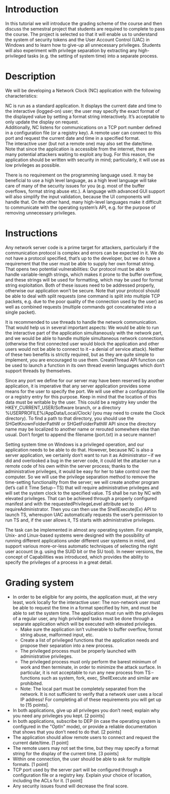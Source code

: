# Introduction  
  
In this tutorial we will introduce the grading scheme of the course and then discuss the semestral project that students are required to complete to pass the course. The project is selected so that it will enable us to understand the system of security tokens and the User Account Control (UAC) in Windows and to learn how to give-up all unnecessary privileges. Students will also experiment with privilege separation by extracting any high-privileged tasks (e.g. the setting of system time) into a separate process.  
# Description  
  
We will be developing a Network Clock (NC) application with the following characteristics:  
  
NC is run as a standard application. It displays the current date and time to the interactive (logged-on) user; the user may specify the exact format of the displayed value by setting a format string interactively. It’s acceptable to only update the display on request.  
Additionally, NC listens for communications on a TCP port number defined in a configuration file (or a registry key). A remote user can connect to this port and request the current date and time in a specified format.  
The interactive user (but not a remote one) may also set the date/time.  
Note that since the application is accessible from the internet, there are many potential attackers waiting to exploit any bug. For this reason, the application should be written with security in mind; particularly, it will use as low privileges as possible.  
  
There is no requirement on the programming language used. It may be beneficial to use a high level language, as a high level language will take care of many of the security issues for you (e.g. most of the buffer overflows, format string abuse etc.). A language with advanced GUI support will also simplify the input validation, because the UI components will handle that. On the other hand, many high-level languages make it difficult to communicate with the operating system’s API, e.g. for the purpose of removing unnecessary privileges.  
# Instructions  
  
Any network server code is a prime target for attackers, particularly if the communication protocol is complex and errors can be expected in it. We do not have a protocol specified, that’s up to the developer, but we do have a requirement that the user must be able to supply her own format string. That opens two potential vulnerabilities: Our protocol must be able to handle variable-length strings, which makes it prone to the buffer overflow, and these strings will be used for formatting, which may be used for format string exploitation. Both of these issues need to be addressed properly, otherwise our application won’t be secure. Note that your protocol should be able to deal with split requests (one command is split into multiple TCP packets, e.g. due to the poor quality of the connection used by the user) as well as combined requests (multiple commands got concatenated into a single packet).  
  
It is recommended to use threads to handle the network communication. That would help us in several important aspects: We would be able to run the interactive part of the application simultaneously with the network part, and we would be able to handle multiple simultaneous network connections (otherwise the first connected user would block the application and other users would not be able to connect to it – a denial of service attack). Neither of these two benefits is strictly required, but as they are quite simple to implement, you are encouraged to use them. CreateThread API function can be used to launch a function in its own thread evenin languages which don’t support threads by themselves.  
  
Since any port we define for our server may have been reserved by another application, it is imperative that any server application provides some means for the user to specify the port. We will use either a configuration file or a registry entry for this purpose. Keep in mind that the location of this data must be writable by the user. This could be a registry key under the HKEY_CURRENT_USER/Software branch, or a directory %USERPROFILE%/AppData/Local/Clock/ (you may need to create the Clock directory). To find a path to that directory, you should use the SHGetKnownFolderPathW or SHGetFolderPathW API since the directory name may be localized to another name or rerouted somewhere else than usual. Don’t forget to append the filename (port.txt) in a secure manner!  
  
Setting system time on Windows is a privileged operation, and our application needs to be able to do that. However, because NC is also a server application, we certainly don’t want to run it as Administrator – if we did and overlooked a bug in the server code, it could let the attacker run a remote code of his own within the server process; thanks to the administrative privileges, it would be easy for her to take control over the computer. So we will use the privilege separation method to remove the time-setting functionality from the server; we will create another program (let’s call it Time Setup – TS) that will require administrative privileges and will set the system clock to the specified value. TS shall be run by NC with elevated privileges. That can be achieved through a properly configured manifest and with the requestedPrivilegeLevel attribute set to requireAdministrator. Then you can then use the ShellExecute(Ex) API to launch TS, whereupon UAC automatically requests the user’s permission to run TS and, if the user allows it, TS starts with administrative privileges.  
  
The task can be implemented in almost any operating system. For example, Unix- and Linux-based systems were designed with the possibility of running different applications under different user systems in mind, and support various more-or-less automatic techniques of selecting the right user account (e.g. using the SUID bit or the SU tool). In newer versions, the concept of Capabilities was introduced, which provides the ability to specify the privileges of a process in a great detail.
# Grading system
- In order to be eligible for any points, the application must, at the very least, work locally for the interactive user: The non-network user must be able to request the time in a format specified by him, and must be able to set the system time. The application must run with the privileges of a regular user, any high privileged tasks must be done through a separate application which will be executed with elevated privileges.  
    - Make sure the application isn’t vulnerable to buffer overflow, format string abuse, malformed input, etc.
    - Create a list of privileged functions that the application needs and propose their separation into a new process.
    - The privileged process must be properly launched with administrative privileges.
    - The privileged process must only perform the barest minimum of work and then terminate, in order to minimize the attack surface. In particular, it is not acceptable to run any new process from TS – functions such as system, fork, exec, ShellExecute and similar are prohibited.
    - Note: The local part must be completely separated from the network. It is not sufficient to verify that a network user uses a local IP address!
    For completing all of these requirements you will get up to [15 points].
- In both applications, give up all privileges you don’t need; explain why you need any privileges you kept. [2 points]
- In both applications, subscribe to DEP (in case the operating system is configured in the "OptIn" mode), or provide a reliable documentation that shows that you don’t need to do that. [2 points]
- The application should allow remote users to connect and request the current date/time. [1 point]
- The remote users may not set the time, but they may specify a format string for the display of the current time. [3 points]
- Within one connection, the user should be able to ask for multiple formats. [1 point]
- TCP port used by the server part will be configured through a configuration file or a registry key. Explain your choice of location, including the ACLs for it. [1 point]
- Any security issues found will decrease the final score.